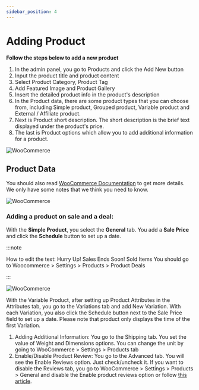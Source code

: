 ```yaml
---
sidebar_position: 4
---
```

# Adding Product

**Follow the steps below to add a new product**

1. In the admin panel, you go to Products and click the Add New button
2. Input the product title and product content
3. Select Product Category, Product Tag
4. Add Featured Image and Product Gallery
5. Insert the detailed product info in the product's description
6. In the Product data, there are some product types that you can choose from, including Simple product, Grouped product, Variable product and External / Affiliate product.
7. Next is Product short description. The short description is the brief text displayed under the product's price.
8. The last is Product options which allow you to add additional information for a product.

![WooCommerce](./img/product-add.avif)

## Product Data

You should also read [WooCommerce Documentation](https://woocommerce.com/document/managing-products/) to get more details. We only have some notes that we think you need to know.

![WooCommerce](./img/product-price.avif)

### Adding a product on sale and a deal:

With the **Simple Product**, you select the **General** tab. You add a **Sale Price** and click the **Schedule** button to set up a date.

:::note

How to edit the text: Hurry Up! Sales Ends Soon! Sold Items
You should go to Woocommerce > Settings > Products > Product Deals

:::

![WooCommerce](./img/product-deals.avif)

With the Variable Product, after setting up Product Attributes in the Attributes tab, you go to the Variations tab and add New Variation. With each Variation, you also click the Schedule button next to the Sale Price field to set up a date. Please note that product only displays the time of the first Variation.

1. Adding Additional Information: You go to the Shipping tab. You set the value of Weight and Dimensions options. You can change the unit by going to WooCommerce > Settings > Products tab
2. Enable/Disable Product Review: You go to the Advanced tab. You will see the Enable Reviews option. Just check/uncheck it. If you want to disable the Reviews tab, you go to WooCommerce > Settings > Products > General and disable the Enable product reviews option or follow [this article](https://woocommerce.com/document/editing-product-data-tabs/).

